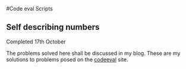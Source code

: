 #Code eval Scripts

## Self describing numbers

Completed 17th October

The problems solved here shall be discussed in my blog.  These are my solutions to problems posed on the [codeeval](https://www.codeeval.com) site.  
